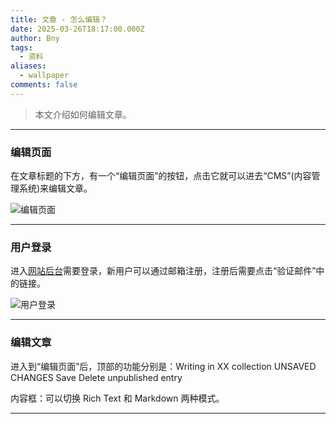 ```yaml
---
title: 文章 - 怎么编辑？
date: 2025-03-26T18:17:00.000Z
author: Bny
tags:
  - 资料
aliases:
  - wallpaper
comments: false
---
```

> 本文介绍如何编辑文章。

- - -

### 编辑页面

在文章标题的下方，有一个“编辑页面”的按钮，点击它就可以进去“CMS”(内容管理系统)来编辑文章。

![编辑页面](/img/screenshot_20250327_041830.png)

- - -

### 用户登录

进入[网站后台](/cms/)需要登录，新用户可以通过邮箱注册，注册后需要点击“验证邮件”中的链接。

![用户登录](/img/screenshot_20250327_041301.png)

- - -

### 编辑文章

进入到“编辑页面”后，顶部的功能分别是：Writing in XX collection
UNSAVED CHANGES
Save
Delete unpublished entry



内容框：可以切换 Rich Text 和 Markdown 两种模式。







- - -

